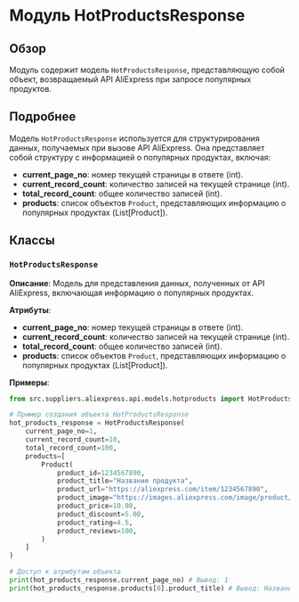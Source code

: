 # Модуль HotProductsResponse

## Обзор

Модуль содержит модель `HotProductsResponse`, представляющую собой объект, возвращаемый API AliExpress при запросе популярных продуктов. 

## Подробнее

Модель `HotProductsResponse` используется для структурирования данных, получаемых при вызове API AliExpress.  Она представляет собой структуру с информацией о  популярных продуктах, включая:

*  **current_page_no**: номер текущей страницы в ответе (int).
*  **current_record_count**: количество записей на текущей странице (int).
*  **total_record_count**: общее количество записей (int).
*  **products**: список объектов `Product`, представляющих  информацию о популярных продуктах (List[Product]).

## Классы

### `HotProductsResponse`

**Описание**: Модель для представления данных, полученных от API AliExpress, включающая информацию о популярных продуктах.

**Атрибуты**:

*  **current_page_no**: номер текущей страницы в ответе (int).
*  **current_record_count**: количество записей на текущей странице (int).
*  **total_record_count**: общее количество записей (int).
*  **products**: список объектов `Product`, представляющих информацию о популярных продуктах (List[Product]).

**Примеры**:

```python
from src.suppliers.aliexpress.api.models.hotproducts import HotProductsResponse

# Пример создания объекта HotProductsResponse
hot_products_response = HotProductsResponse(
    current_page_no=1,
    current_record_count=10,
    total_record_count=100,
    products=[
        Product(
            product_id=1234567890,
            product_title="Название продукта",
            product_url="https://aliexpress.com/item/1234567890",
            product_image="https://images.aliexpress.com/image/product/1234567890",
            product_price=10.00,
            product_discount=5.00,
            product_rating=4.5,
            product_reviews=100,
        )
    ]
)

# Доступ к атрибутам объекта
print(hot_products_response.current_page_no) # Вывод: 1
print(hot_products_response.products[0].product_title) # Вывод: Название продукта
```